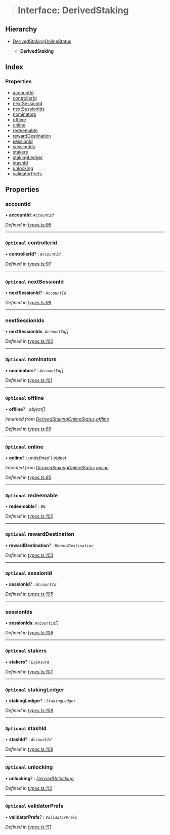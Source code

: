 > # Interface: DerivedStaking

## Hierarchy

* [DerivedStakingOnlineStatus](_types_.derivedstakingonlinestatus.md)

  * **DerivedStaking**

## Index

### Properties

* [accountId](_types_.derivedstaking.md#accountid)
* [controllerId](_types_.derivedstaking.md#optional-controllerid)
* [nextSessionId](_types_.derivedstaking.md#optional-nextsessionid)
* [nextSessionIds](_types_.derivedstaking.md#nextsessionids)
* [nominators](_types_.derivedstaking.md#optional-nominators)
* [offline](_types_.derivedstaking.md#optional-offline)
* [online](_types_.derivedstaking.md#optional-online)
* [redeemable](_types_.derivedstaking.md#optional-redeemable)
* [rewardDestination](_types_.derivedstaking.md#optional-rewarddestination)
* [sessionId](_types_.derivedstaking.md#optional-sessionid)
* [sessionIds](_types_.derivedstaking.md#sessionids)
* [stakers](_types_.derivedstaking.md#optional-stakers)
* [stakingLedger](_types_.derivedstaking.md#optional-stakingledger)
* [stashId](_types_.derivedstaking.md#optional-stashid)
* [unlocking](_types_.derivedstaking.md#optional-unlocking)
* [validatorPrefs](_types_.derivedstaking.md#optional-validatorprefs)

## Properties

###  accountId

• **accountId**: *`AccountId`*

*Defined in [types.ts:96](https://github.com/polkadot-js/api/blob/f30354e/packages/api-derive/src/types.ts#L96)*

___

### `Optional` controllerId

• **controllerId**? : *`AccountId`*

*Defined in [types.ts:97](https://github.com/polkadot-js/api/blob/f30354e/packages/api-derive/src/types.ts#L97)*

___

### `Optional` nextSessionId

• **nextSessionId**? : *`AccountId`*

*Defined in [types.ts:99](https://github.com/polkadot-js/api/blob/f30354e/packages/api-derive/src/types.ts#L99)*

___

###  nextSessionIds

• **nextSessionIds**: *`AccountId`[]*

*Defined in [types.ts:100](https://github.com/polkadot-js/api/blob/f30354e/packages/api-derive/src/types.ts#L100)*

___

### `Optional` nominators

• **nominators**? : *`AccountId`[]*

*Defined in [types.ts:101](https://github.com/polkadot-js/api/blob/f30354e/packages/api-derive/src/types.ts#L101)*

___

### `Optional` offline

• **offline**? : *object[]*

*Inherited from [DerivedStakingOnlineStatus](_types_.derivedstakingonlinestatus.md).[offline](_types_.derivedstakingonlinestatus.md#optional-offline)*

*Defined in [types.ts:89](https://github.com/polkadot-js/api/blob/f30354e/packages/api-derive/src/types.ts#L89)*

___

### `Optional` online

• **online**? : *undefined | object*

*Inherited from [DerivedStakingOnlineStatus](_types_.derivedstakingonlinestatus.md).[online](_types_.derivedstakingonlinestatus.md#optional-online)*

*Defined in [types.ts:85](https://github.com/polkadot-js/api/blob/f30354e/packages/api-derive/src/types.ts#L85)*

___

### `Optional` redeemable

• **redeemable**? : *`BN`*

*Defined in [types.ts:102](https://github.com/polkadot-js/api/blob/f30354e/packages/api-derive/src/types.ts#L102)*

___

### `Optional` rewardDestination

• **rewardDestination**? : *`RewardDestination`*

*Defined in [types.ts:103](https://github.com/polkadot-js/api/blob/f30354e/packages/api-derive/src/types.ts#L103)*

___

### `Optional` sessionId

• **sessionId**? : *`AccountId`*

*Defined in [types.ts:105](https://github.com/polkadot-js/api/blob/f30354e/packages/api-derive/src/types.ts#L105)*

___

###  sessionIds

• **sessionIds**: *`AccountId`[]*

*Defined in [types.ts:106](https://github.com/polkadot-js/api/blob/f30354e/packages/api-derive/src/types.ts#L106)*

___

### `Optional` stakers

• **stakers**? : *`Exposure`*

*Defined in [types.ts:107](https://github.com/polkadot-js/api/blob/f30354e/packages/api-derive/src/types.ts#L107)*

___

### `Optional` stakingLedger

• **stakingLedger**? : *`StakingLedger`*

*Defined in [types.ts:108](https://github.com/polkadot-js/api/blob/f30354e/packages/api-derive/src/types.ts#L108)*

___

### `Optional` stashId

• **stashId**? : *`AccountId`*

*Defined in [types.ts:109](https://github.com/polkadot-js/api/blob/f30354e/packages/api-derive/src/types.ts#L109)*

___

### `Optional` unlocking

• **unlocking**? : *[DerivedUnlocking](../modules/_types_.md#derivedunlocking)*

*Defined in [types.ts:110](https://github.com/polkadot-js/api/blob/f30354e/packages/api-derive/src/types.ts#L110)*

___

### `Optional` validatorPrefs

• **validatorPrefs**? : *`ValidatorPrefs`*

*Defined in [types.ts:111](https://github.com/polkadot-js/api/blob/f30354e/packages/api-derive/src/types.ts#L111)*